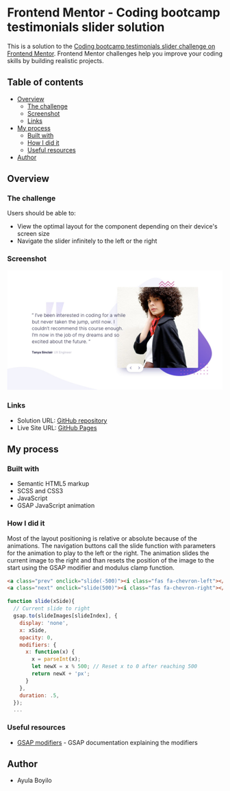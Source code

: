 # Frontend Mentor - Coding bootcamp testimonials slider solution

This is a solution to the [Coding bootcamp testimonials slider challenge on Frontend Mentor](https://www.frontendmentor.io/challenges/coding-bootcamp-testimonials-slider-4FNyLA8JL). Frontend Mentor challenges help you improve your coding skills by building realistic projects.

## Table of contents

- [Overview](#overview)
  - [The challenge](#the-challenge)
  - [Screenshot](#screenshot)
  - [Links](#links)
- [My process](#my-process)
  - [Built with](#built-with)
  - [How I did it](#how-i-did-it)
  - [Useful resources](#useful-resources)
- [Author](#author)

## Overview

### The challenge

Users should be able to:

- View the optimal layout for the component depending on their device's screen size
- Navigate the slider infinitely to the left or the right

### Screenshot

![](./design/desktop-design-slide-1.jpg)

### Links

- Solution URL: [GitHub repository](https://github.com/AyulaBoyilo/FMbootcampTestimonialsSlider/)
- Live Site URL: [GitHub Pages](https://ayulaboyilo.github.io/FMbootcampTestimonialsSlider/)

## My process

### Built with

- Semantic HTML5 markup
- SCSS and CSS3
- JavaScript
- GSAP JavaScript animation

### How I did it

Most of the layout positioning is relative or absolute because of the animations.
The navigation buttons call the slide function with parameters for the animation to play to the left or the right.
The animation slides the current image to the right and than resets the position of the image to the start using the GSAP modifier and modulus clamp function.

```html
<a class="prev" onclick="slide(-500)"><i class="fas fa-chevron-left"></i></a>
<a class="next" onclick="slide(500)"><i class="fas fa-chevron-right"></i></a>
```

```js
function slide(xSide){
  // Current slide to right
  gsap.to(slideImages[slideIndex], {
    display: 'none',
    x: xSide,
    opacity: 0,
    modifiers: {
      x: function(x) {
        x = parseInt(x);
        let newX = x % 500; // Reset x to 0 after reaching 500
        return newX + 'px';
      }
    },
    duration: .5,
  });
  ...
```

### Useful resources

- [GSAP modifiers](https://greensock.com/docs/v3/GSAP/CorePlugins/ModifiersPlugin) - GSAP documentation explaining the modifiers

## Author

- Ayula Boyilo
